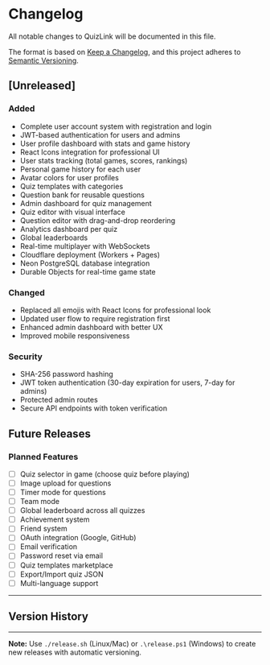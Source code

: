 # Changelog

All notable changes to QuizLink will be documented in this file.

The format is based on [Keep a Changelog](https://keepachangelog.com/en/1.0.0/),
and this project adheres to [Semantic Versioning](https://semver.org/spec/v2.0.0.html).

## [Unreleased]

### Added
- Complete user account system with registration and login
- JWT-based authentication for users and admins
- User profile dashboard with stats and game history
- React Icons integration for professional UI
- User stats tracking (total games, scores, rankings)
- Personal game history for each user
- Avatar colors for user profiles
- Quiz templates with categories
- Question bank for reusable questions
- Admin dashboard for quiz management
- Quiz editor with visual interface
- Question editor with drag-and-drop reordering
- Analytics dashboard per quiz
- Global leaderboards
- Real-time multiplayer with WebSockets
- Cloudflare deployment (Workers + Pages)
- Neon PostgreSQL database integration
- Durable Objects for real-time game state

### Changed
- Replaced all emojis with React Icons for professional look
- Updated user flow to require registration first
- Enhanced admin dashboard with better UX
- Improved mobile responsiveness

### Security
- SHA-256 password hashing
- JWT token authentication (30-day expiration for users, 7-day for admins)
- Protected admin routes
- Secure API endpoints with token verification

## Future Releases

### Planned Features
- [ ] Quiz selector in game (choose quiz before playing)
- [ ] Image upload for questions
- [ ] Timer mode for questions
- [ ] Team mode
- [ ] Global leaderboard across all quizzes
- [ ] Achievement system
- [ ] Friend system
- [ ] OAuth integration (Google, GitHub)
- [ ] Email verification
- [ ] Password reset via email
- [ ] Quiz templates marketplace
- [ ] Export/Import quiz JSON
- [ ] Multi-language support

---

## Version History

<!-- Versions will be added here by release script -->

---

**Note:** Use `./release.sh` (Linux/Mac) or `.\release.ps1` (Windows) to create new releases with automatic versioning.

